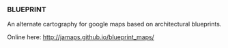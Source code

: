 ### BLUEPRINT

An alternate cartography for google maps based on architectural blueprints.

Online here: http://jamaps.github.io/blueprint_maps/

